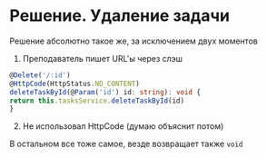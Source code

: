 # Решение. Удаление задачи

Решение абсолютно такое же, за исключением двух моментов

1) Преподаватель пишет URL'ы через слэш
```typescript
@Delete('/:id')
@HttpCode(HttpStatus.NO_CONTENT)
deleteTaskById(@Param('id') id: string): void {
return this.tasksService.deleteTaskById(id)
}
```
2) Не использовал HttpCode (думаю объяснит потом)

В остальном все тоже самое, везде возвращает также `void`
